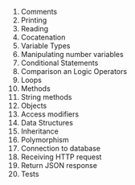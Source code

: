 1. Comments
2. Printing 
3. Reading 
4. Cocatenation 
5. Variable Types 
6. Manipulating number variables 
7. Conditional Statements
8. Comparison an Logic Operators
9. Loops
10. Methods
11. String methods
13. Objects
14. Access modifiers
15. Data Structures
16. Inheritance
17. Polymorphism
18. Connection to database
19. Receiving HTTP request
20. Return JSON response
21. Tests


